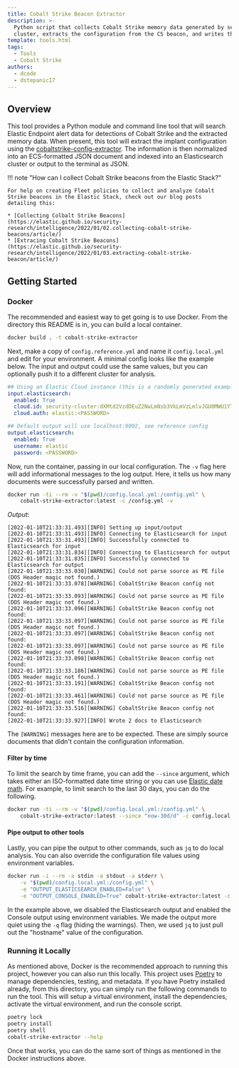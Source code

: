 ```yaml
---
title: Cobalt Strike Beacon Extractor
description: >-
  Python script that collects Cobalt Strike memory data generated by security events from an Elasticsearch
  cluster, extracts the configuration from the CS beacon, and writes the data back to Elasticsearch.
template: tools.html
tags:
  - Tools
  - Cobalt Strike
authors:
  - dcode
  - dstepanic17
---
```


## Overview

This tool provides a Python module and command line tool that will search Elastic Endpoint alert
data for detections of Cobalt Strike and the extracted memory data. When present, this tool will
extract the implant configuration using the [cobaltstrike-config-extractor](https://github.com/strozfriedberg/cobaltstrike-config-extractor).
The information is then normalized into an ECS-formatted JSON document and indexed into an Elasticsearch cluster or
output to the terminal as JSON.

!!! note "How can I collect Cobalt Strike beacons from the Elastic Stack?"

    For help on creating Fleet policies to collect and analyze Cobalt Strike beacons in the Elastic Stack, check out our blog posts detailing this:
    
    * [Collecting Colbalt Strike Beacons](https://elastic.github.io/security-research/intelligence/2022/01/02.collecting-cobalt-strike-beacons/article/)
    * [Extracing Cobalt Strike Beacons](https://elastic.github.io/security-research/intelligence/2022/01/03.extracting-cobalt-strike-beacon/article/)

## Getting Started

### Docker

The recommended and easiest way to get going is to use Docker. From the directory this README is in,
you can build a local container.

```bash
docker build . -t cobalt-strike-extractor
```

Next, make a copy of `config.reference.yml` and name it `config.local.yml` and edit for your
environment. A minimal config looks like the example below. The input and output could use
the same values, but you can optionally push it to a different cluster for analysis.

```yaml
## Using an Elastic Cloud instance (this is a randomly generated example)
input.elasticsearch:
  enabled: True
  cloud.id: security-cluster:dXMtd2VzdDEuZ2NwLmNsb3VkLmVzLmlvJGU0MWU1YTc3YmRjNzY2OTY0MDg2NjIzNDA5NzFjNjFkJDdlYjRlYTJkMzJkMTgzYTRiMmJkMjlkNTNjODhjMjQ4
  cloud.auth: elastic:<PASSWORD>

## Default output will use localhost:9092, see reference config
output.elasticsearch:
  enabled: True
  username: elastic
  password: <PASSWORD>
```

Now, run the container, passing in our local configuration. The `-v` flag here will add informational messages to the
log output. Here, it tells us how many documents were successfully parsed and written.

```bash
docker run -ti --rm -v "$(pwd)/config.local.yml:/config.yml" \
    cobalt-strike-extractor:latest -c /config.yml -v
```

_Output_:

```text
[2022-01-10T21:33:31.493][INFO] Setting up input/output
[2022-01-10T21:33:31.493][INFO] Connecting to Elasticsearch for input
[2022-01-10T21:33:31.493][INFO] Successfully connected to Elasticsearch for input
[2022-01-10T21:33:31.834][INFO] Connecting to Elasticsearch for output
[2022-01-10T21:33:31.835][INFO] Successfully connected to Elasticsearch for output
[2022-01-10T21:33:33.030][WARNING] Could not parse source as PE file (DOS Header magic not found.)
[2022-01-10T21:33:33.078][WARNING] CobaltStrike Beacon config not found:
[2022-01-10T21:33:33.093][WARNING] Could not parse source as PE file (DOS Header magic not found.)
[2022-01-10T21:33:33.096][WARNING] CobaltStrike Beacon config not found:
[2022-01-10T21:33:33.097][WARNING] Could not parse source as PE file (DOS Header magic not found.)
[2022-01-10T21:33:33.097][WARNING] CobaltStrike Beacon config not found:
[2022-01-10T21:33:33.097][WARNING] Could not parse source as PE file (DOS Header magic not found.)
[2022-01-10T21:33:33.098][WARNING] CobaltStrike Beacon config not found:
[2022-01-10T21:33:33.186][WARNING] Could not parse source as PE file (DOS Header magic not found.)
[2022-01-10T21:33:33.191][WARNING] CobaltStrike Beacon config not found:
[2022-01-10T21:33:33.461][WARNING] Could not parse source as PE file (DOS Header magic not found.)
[2022-01-10T21:33:33.516][WARNING] CobaltStrike Beacon config not found:
[2022-01-10T21:33:33.927][INFO] Wrote 2 docs to Elasticsearch
```

The `[WARNING]` messages here are to be expected. These are simply source documents that didn't contain
the configuration information.

#### Filter by time

To limit the search by time frame, you can add the `--since` argument, which takes either an ISO-formatted date time
string or you can use [Elastic date math](https://www.elastic.co/guide/en/elasticsearch/reference/current/query-dsl-range-query.html#ranges-on-dates).
For example, to limit search to the last 30 days, you can do the following.

```bash
docker run -ti --rm -v "$(pwd)/config.local.yml:/config.yml" \
    cobalt-strike-extractor:latest --since "now-30d/d" -c config.local.yml
```

#### Pipe output to other tools

Lastly, you can pipe the output to other commands, such as `jq` to do local analysis. You can also override the
configuration file values using environment variables.

```bash
docker run -i --rm -a stdin -a stdout -a stderr \
    -v "$(pwd)/config.local.yml:/config.yml" \
    -e "OUTPUT_ELASTICSEARCH_ENABLED=False" \
    -e "OUTPUT_CONSOLE_ENABLED=True" cobalt-strike-extractor:latest -c /config.yml -q | jq  '.cobaltstrike.server.hostname'
```

In the example above, we disabled the Elasticsearch output and enabled the Console output using environment variables.
We made the output more quiet using the `-q` flag (hiding the warnings). Then, we used `jq` to just pull out the
"hostname" value of the configuration.

### Running it Locally

As mentioned above, Docker is the recommended approach to running this project, however you can also run this locally.
This project uses [Poetry](https://python-poetry.org/) to manage dependencies, testing, and metadata. If you have Poetry
 installed already, from this directory, you can simply run the following commands to run the tool. This will setup a
 virtual environment, install the dependencies, activate the virtual environment, and run the console script.

```bash
poetry lock
poetry install
poetry shell
cobalt-strike-extractor --help
```

Once that works, you can do the same sort of things as mentioned in the Docker instructions above.
